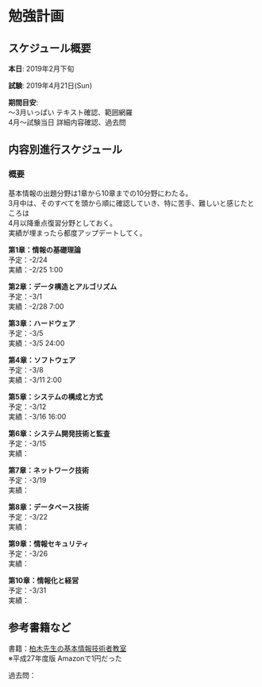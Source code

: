 
# 勉強計画

## スケジュール概要

**本日**:
2019年2月下旬  

**試験**:
2019年4月21日(Sun)

**期間目安**:  
～3月いっぱい テキスト確認、範囲網羅  
4月～試験当日 詳細内容確認、過去問


## 内容別進行スケジュール

### 概要
基本情報の出題分野は1章から10章までの10分野にわたる。  
3月中は、そのすべてを頭から順に確認していき、特に苦手、難しいと感じたところは  
4月以降重点復習分野としておく。  
実績が埋まったら都度アップデートしてく。

**第1章：情報の基礎理論**  
予定：-2/24  
実績：-2/25 1:00

**第2章：データ構造とアルゴリズム**  
予定：-3/1  
実績：-2/28 7:00

**第3章：ハードウェア**  
予定：-3/5  
実績：-3/5 24:00

**第4章：ソフトウェア**  
予定：-3/8  
実績：-3/11 2:00

**第5章：システムの構成と方式**  
予定：-3/12  
実績：-3/16 16:00

**第6章：システム開発技術と監査**  
予定：-3/15  
実績：

**第7章：ネットワーク技術**  
予定：-3/19  
実績：

**第8章：データベース技術**  
予定：-3/22  
実績：

**第9章：情報セキュリティ**  
予定：-3/26  
実績：

**第10章：情報化と経営**  
予定：-3/31  
実績：

## 参考書籍など
書籍：[柏木先生の基本情報技術者教室](https://www.amazon.co.jp/dp/B0784TT99J)   
※平成27年度版 Amazonで1円だった

過去問：
